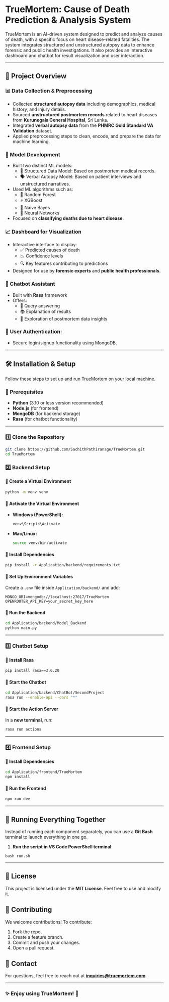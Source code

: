 # **TrueMortem: Cause of Death Prediction & Analysis System**  

TrueMortem is an AI-driven system designed to predict and analyze causes of death, with a specific focus on heart disease-related fatalities. The system integrates structured and unstructured autopsy data to enhance forensic and public health investigations. It also provides an interactive dashboard and chatbot for result visualization and user interaction.

---

## 🧠 Project Overview

### 📊 Data Collection & Preprocessing
- Collected **structured autopsy data** including demographics, medical history, and injury details.
- Sourced **unstructured postmortem records** related to heart diseases from **Kurunegala General Hospital**, Sri Lanka.
- Integrated **verbal autopsy data** from the **PHMRC Gold Standard VA Validation** dataset.
- Applied preprocessing steps to clean, encode, and prepare the data for machine learning.

### 🤖 Model Development
- Built two distinct ML models:
  - 🧬 Structured Data Model: Based on postmortem medical records.
  - 🗣️ Verbal Autopsy Model: Based on patient interviews and unstructured narratives.
- Used ML algorithms such as:
  - 🌲 Random Forest
  - ⚡ XGBoost
  - 🧮 Naive Bayes
  - 🧠 Neural Networks
- Focused on **classifying deaths due to heart disease**.

### 📈 Dashboard for Visualization
- Interactive interface to display:
  - ✅ Predicted causes of death
  - 📉 Confidence levels
  - 🔍 Key features contributing to predictions
- Designed for use by **forensic experts** and **public health professionals**.

### 💬 Chatbot Assistant
- Built with **Rasa** framework
- Offers:
  - 🤔 Query answering
  - 📚 Explanation of results
  - 🧪 Exploration of postmortem data insights

### 🔐 **User Authentication**: 
- Secure login/signup functionality using MongoDB.

---

## **🛠️ Installation & Setup**
Follow these steps to set up and run TrueMortem on your local machine.

### **📌 Prerequisites**
- **Python** (3.10 or less version recommended)
- **Node.js** (for frontend)
- **MongoDB** (for backend storage)
- **Rasa** (for chatbot functionality)

---

### **1️⃣ Clone the Repository**
```bash
git clone https://github.com/SachithPathiranage/TrueMortem.git
cd TrueMortem
```

### **2️⃣ Backend Setup**
#### **🔹 Create a Virtual Environment**
```bash
python -m venv venv
```
#### **🔹 Activate the Virtual Environment**
- **Windows (PowerShell):**
  ```powershell
  venv\Scripts\Activate
  ```
- **Mac/Linux:**
  ```bash
  source venv/bin/activate
  ```

#### **🔹 Install Dependencies**
```bash
pip install -r Application/backend/requirements.txt
```

#### **🔹 Set Up Environment Variables**
Create a `.env` file inside `Application/backend/` and add:
```
MONGO_URI=mongodb://localhost:27017/TrueMortem
OPENROUTER_API_KEY=your_secret_key_here
```

#### **🔹 Run the Backend**
```bash
cd Application/backend/Model_Backend
python main.py
```

---

### **3️⃣ Chatbot Setup**
#### **🔹 Install Rasa**
```bash
pip install rasa==3.6.20
```
#### **🔹 Start the Chatbot**
```bash
cd Application/backend/ChatBot/SecondProject
rasa run --enable-api --cors "*"
```
#### **🔹 Start the Action Server**
In a **new terminal**, run:
```bash
rasa run actions
```

---

### **4️⃣ Frontend Setup**
#### **🔹 Install Dependencies**
```bash
cd Application/frontend/TrueMortem
npm install
```
#### **🔹 Run the Frontend**
```bash
npm run dev
```

---

## **🎯 Running Everything Together**
Instead of running each component separately, you can use a **Git Bash** terminal to launch everything in one go.


1. **Run the script in VS Code PowerShell terminal**:
```gitbash
bash run.sh
```

---

## **📜 License**
This project is licensed under the **MIT License**. Feel free to use and modify it.

## **🤝 Contributing**
We welcome contributions! To contribute:
1. Fork the repo.
2. Create a feature branch.
3. Commit and push your changes.
4. Open a pull request.

## **📧 Contact**
For questions, feel free to reach out at **inquiries@truemortem.com**.

---

### **✨ Enjoy using TrueMortem! 🚀**

